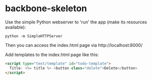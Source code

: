 backbone-skeleton
=================

Use the simple Python webserver to 'run' the app (make its resources available):  

```
python -m SimpleHTTPServer
```

Then you can access the index.html page via http://localhost:8000/  

Add templates to the index.html page like this:

```html
<script type="text/template" id="todo-template">
  Title: <%= title %> <button class="delete">Delete</button>
</script>
```
